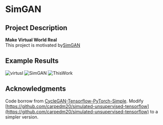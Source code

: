 # SimGAN

## Project Description 
**Make Virtual World Real**  
This project is motivated by[SimGAN](https://arxiv.org/pdf/1612.07828.pdf)

## Example Results
![virtusl](./demo/virtual.gif) ![SimGAN](./demo/SimGAN.gif) ![ThisWork](./demo/ThisWork.gif)


## Acknowledgments
Code borrow from [CycleGAN-Tensorflow-PyTorch-Simple](https://github.com/LynnHo/CycleGAN-Tensorflow-PyTorch-Simple). 
Modify [https://github.com/carpedm20/simulated-unsupervised-tensorflow](https://github.com/carpedm20/simulated-unsupervised-tensorflow)
to a simpler version.